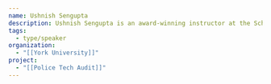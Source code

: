 ```yaml
---
name: Ushnish Sengupta
description: Ushnish Sengupta is an award-winning instructor at the Schulich School of Business at York University and an Open Data enthusiast. Ushnish’s PhD thesis at OISE at the University of Toronto is focused on understanding Data Governance in social economy organizations.
tags:
  - type/speaker
organization:
  - "[[York University]]"
project:
  - "[[Police Tech Audit]]"
---
```

